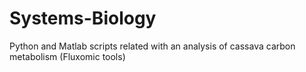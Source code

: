 # Systems-Biology

Python and Matlab scripts related with an analysis of cassava carbon metabolism (Fluxomic tools)
